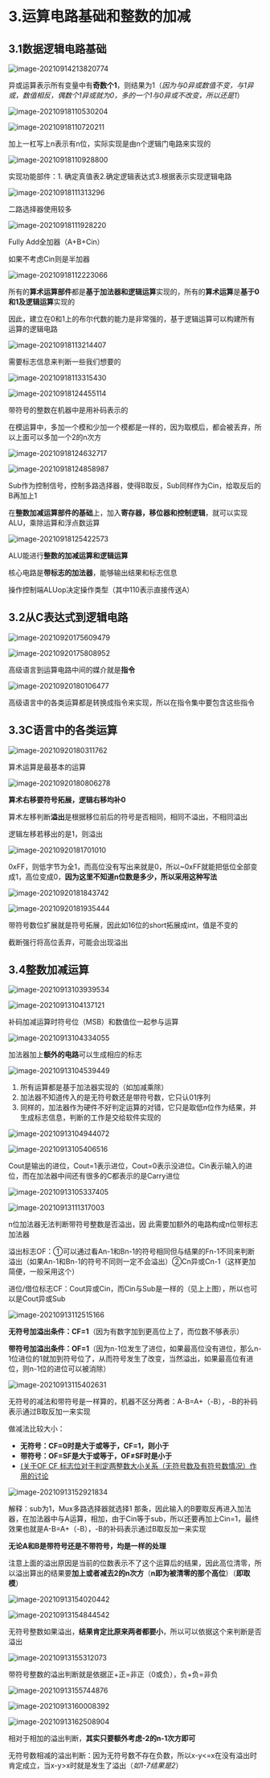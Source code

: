 # 3.运算电路基础和整数的加减

## 3.1数据逻辑电路基础

![image-20210914213820774](https://screen-shot.obs.cn-north-4.myhuaweicloud.com/image-20210914213820774.png)

异或运算表示所有变量中有**奇数个1**，则结果为1（*因为与0异或数值不变，与1异或，数值相反，偶数个1异或就为0，多的一个1与0异或不改变，所以还是1*）

![image-20210918110530204](https://screen-shot.obs.cn-north-4.myhuaweicloud.com/image-20210918110530204.png)

![image-20210918110720211](https://screen-shot.obs.cn-north-4.myhuaweicloud.com/image-20210918110720211.png)

加上一杠写上n表示有n位，实际实现是由n个逻辑门电路来实现的

![image-20210918110928800](https://screen-shot.obs.cn-north-4.myhuaweicloud.com/image-20210918110928800.png)

实现功能部件：1. 确定真值表2.确定逻辑表达式3.根据表示实现逻辑电路

![image-20210918111313296](https://screen-shot.obs.cn-north-4.myhuaweicloud.com/image-20210918111313296.png)

二路选择器使用较多

![image-20210918111928220](https://screen-shot.obs.cn-north-4.myhuaweicloud.com/image-20210918111928220.png)

Fully Add全加器（A+B+Cin）

如果不考虑Cin则是半加器

![image-20210918112223066](https://screen-shot.obs.cn-north-4.myhuaweicloud.com/image-20210918112223066.png)

所有的**算术运算部件**都是**基于加法器和逻辑运算**实现的，所有的**算术运算**是**基于0和1及逻辑运算**实现的

因此，建立在0和1上的布尔代数的能力是非常强的，基于逻辑运算可以构建所有运算的逻辑电路

![image-20210918113214407](https://screen-shot.obs.cn-north-4.myhuaweicloud.com/image-20210918113214407.png)

需要标志信息来判断一些我们想要的

![image-20210918113315430](https://screen-shot.obs.cn-north-4.myhuaweicloud.com/image-20210918113315430.png)



![image-20210918124455114](https://screen-shot.obs.cn-north-4.myhuaweicloud.com/image-20210918124455114.png)

带符号的整数在机器中是用补码表示的

在模运算中，多加一个模和少加一个模都是一样的，因为取模后，都会被丢弃，所以上面可以多加一个2的n次方

![image-20210918124632717](https://screen-shot.obs.cn-north-4.myhuaweicloud.com/image-20210918124632717.png)

![image-20210918124858987](https://screen-shot.obs.cn-north-4.myhuaweicloud.com/image-20210918124858987.png)

Sub作为控制信号，控制多路选择器，使得B取反，Sub同样作为Cin，给取反后的B再加上1

在**整数加减运算部件的基础**上，加入**寄存器，移位器和控制逻辑**，就可以实现ALU，乘除运算和浮点数运算

![image-20210918125422573](https://screen-shot.obs.cn-north-4.myhuaweicloud.com/image-20210918125422573.png)

ALU能进行**整数的加减运算和逻辑运算**

核心电路是**带标志的加法器**，能够输出结果和标志信息

操作控制端ALUop决定操作类型（其中110表示直接传送A）

## 3.2从C表达式到逻辑电路

 ![image-20210920175609479](https://screen-shot.obs.cn-north-4.myhuaweicloud.com/image-20210920175609479.png)

![image-20210920175808952](https://screen-shot.obs.cn-north-4.myhuaweicloud.com/image-20210920175808952.png)

高级语言到运算电路中间的媒介就是**指令**

![image-20210920180106477](https://screen-shot.obs.cn-north-4.myhuaweicloud.com/image-20210920180106477.png)

高级语言中的各类运算都是转换成指令来实现，所以在指令集中要包含这些指令

## 3.3C语言中的各类运算

![image-20210920180311762](https://screen-shot.obs.cn-north-4.myhuaweicloud.com/image-20210920180311762.png)

算术运算是最基本的运算

 ![image-20210920180806278](https://screen-shot.obs.cn-north-4.myhuaweicloud.com/image-20210920180806278.png)

**算术右移要符号拓展，逻辑右移均补0**

算术左移判断**溢出**是根据移位前后的符号是否相同，相同不溢出，不相同溢出

逻辑左移若移出的是1，则溢出

![image-20210920181701010](https://screen-shot.obs.cn-north-4.myhuaweicloud.com/image-20210920181701010.png)

0xFF，则低字节为全1，而高位没有写出来就是0，所以~0xFF就能把低位全部变成1，高位变成0，**因为这里不知道n位数是多少，所以采用这种写法**

![image-20210920181843742](https://screen-shot.obs.cn-north-4.myhuaweicloud.com/image-20210920181843742.png)

![image-20210920181935444](https://screen-shot.obs.cn-north-4.myhuaweicloud.com/image-20210920181935444.png)

带符号数位扩展就是符号拓展，因此如16位的short拓展成int，值是不变的

截断强行将高位丢弃，可能会出现溢出

## 3.4整数加减运算

![image-20210913103939534](https://screen-shot.obs.cn-north-4.myhuaweicloud.com/image-20210913103939534.png)

![image-20210913104137121](https://screen-shot.obs.cn-north-4.myhuaweicloud.com/image-20210913104137121.png)

补码加减运算时符号位（MSB）和数值位一起参与运算

![image-20210913104334055](https://screen-shot.obs.cn-north-4.myhuaweicloud.com/image-20210913104334055.png)

加法器加上**额外的电路**可以生成相应的标志

![image-20210913104539449](https://screen-shot.obs.cn-north-4.myhuaweicloud.com/image-20210913104539449.png)

1. 所有运算都是基于加法器实现的（如加减乘除）
2. 加法器不知道传入的是无符号数还是带符号数，它只认01序列
3. 同样的，加法器作为硬件不好判定运算的对错，它只是取低n位作为结果，并生成标志信息，判断的工作是交给软件实现的

![image-20210913104944072](https://screen-shot.obs.cn-north-4.myhuaweicloud.com/image-20210913104944072.png)

![image-20210913105406516](https://screen-shot.obs.cn-north-4.myhuaweicloud.com/image-20210913105406516.png)

Cout是输出的进位，Cout=1表示进位，Cout=0表示没进位。Cin表示输入的进位，而在加法器中间还有很多的C都表示的是Carry进位



![image-20210913105337405](https://screen-shot.obs.cn-north-4.myhuaweicloud.com/image-20210913105337405.png)



![image-20210913111317003](https://screen-shot.obs.cn-north-4.myhuaweicloud.com/image-20210913111317003.png)

n位加法器无法判断带符号整数是否溢出，因 此需要加额外的电路构成n位带标志加法器

溢出标志OF：①可以通过看An-1和Bn-1的符号相同但与结果的Fn-1不同来判断溢出（如果An-1和Bn-1的符号不同则一定不会溢出）②Cn异或Cn-1（这样更加简便，一般采用这个）

进位/借位标志CF：Cout异或Cin，而Cin与Sub是一样的（见上上图），所以也可以是Cout异或Sub

![image-20210913112515166](https://screen-shot.obs.cn-north-4.myhuaweicloud.com/image-20210913112515166.png)

**无符号加溢出条件：CF=1**（因为有数字加到更高位上了，而位数不够表示）

**带符号加溢出条件：OF=1**（因为n-1位发生了进位，如果最高位没有进位，那么n-1位进位的1就加到符号位了，从而符号发生了改变，当然溢出，如果最高位有进位，则n-1位的进位可以被消除）

![image-20210913115402631](https://screen-shot.obs.cn-north-4.myhuaweicloud.com/image-20210913115402631.png)

无符号的减法和带符号是一样算的，机器不区分两者：A-B=A+（-B），-B的补码表示通过B取反加一来实现

做减法比较大小：

- **无符号：CF=0时是大于或等于，CF=1，则小于**
- **带符号：OF=SF是大于或等于，OF≠SF时是小于**
- [(关于OF CF 标志位对于判定两整数大小关系（无符号数及有符号数情况）作用的讨论](https://blog.csdn.net/VoisSurTonChemin/article/details/54173743)

 ![image-20210913152921834](https://screen-shot.obs.cn-north-4.myhuaweicloud.com/image-20210913152921834.png)

解释：sub为1，Mux多路选择器就选择1 那条，因此输入的B要取反再进入加法器，在加法器中与A运算，相加，由于Cin等于sub，所以还要再加上Cin=1，最终效果也就是A-B=A+（-B），-B的补码表示通过B取反加一来实现

**无论A和B是带符号还是不带符号，均是一样的处理**

注意上面的溢出原因是当前的位数表示不了这个运算后的结果，因此高位清零，所以溢出算出的结果要**加上或者减去2的n次方**（**n即为被清零的那个高位**）（**即取模**）

![image-20210913154020442](https://screen-shot.obs.cn-north-4.myhuaweicloud.com/image-20210913154020442.png)



![image-20210913154844542](https://screen-shot.obs.cn-north-4.myhuaweicloud.com/image-20210913154844542.png)

无符号整数如果溢出，**结果肯定比原来两者都要小**，所以可以依据这个来判断是否溢出

![image-20210913155312073](https://screen-shot.obs.cn-north-4.myhuaweicloud.com/image-20210913155312073.png)

带符号整数的溢出判断就是依据正+正=非正（0或负），负+负=非负

![image-20210913155744876](https://screen-shot.obs.cn-north-4.myhuaweicloud.com/image-20210913155744876.png)

![image-20210913160008392](https://screen-shot.obs.cn-north-4.myhuaweicloud.com/image-20210913160008392.png)

![image-20210913162508904](https://screen-shot.obs.cn-north-4.myhuaweicloud.com/image-20210913162508904.png)

相对于相加的溢出判断，**其实只要额外考虑-2的n-1次方即可**

无符号数相减的溢出判断：因为无符号数不存在负数，所以x-y<=x在没有溢出时肯定成立，当x-y>x时就是发生了溢出（*如1-7结果是2*）

